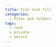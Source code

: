 ```yaml
---
title: File lock fill
categories:
  - Files and folders
tags:
  - lock
  - private
  - secure
---
```

